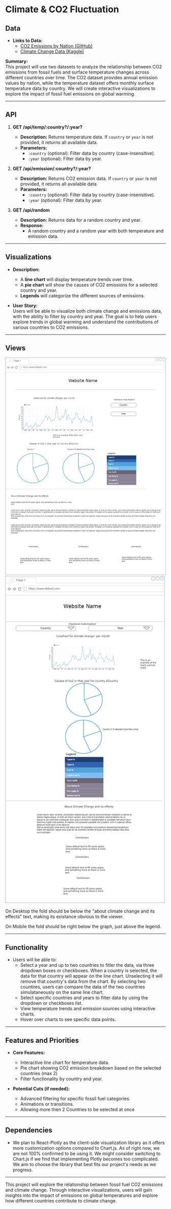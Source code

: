 # Climate & CO2 Fluctuation

## Data
- **Links to Data:**  
  - [CO2 Emissions by Nation (GitHub)](https://github.com/datasets/co2-fossil-by-nation/blob/main/data/fossil-fuel-co2-emissions-by-nation.csv)  
  - [Climate Change Data (Kaggle)](https://www.kaggle.com/datasets/berkeleyearth/climate-change-earth-surface-temperature-data/data?select=GlobalLandTemperaturesByCountry.csv)  

**Summary:**  
This project will use two datasets to analyze the relationship between CO2 emissions from fossil fuels and surface temperature changes across different countries over time. The CO2 dataset provides annual emission values by nation, while the temperature dataset offers monthly surface temperature data by country. We will create interactive visualizations to explore the impact of fossil fuel emissions on global warming.

---

## API
1. **GET /api/temp/:country?/:year?**  
   - **Description:** Returns temperature data. If `country` or `year` is not provided, it returns all available data.  
   - **Parameters:**  
     - `:country` (optional): Filter data by country (case-insensitive).  
     - `:year` (optional): Filter data by year.  

2. **GET /api/emission/:country?/:year?**  
   - **Description:** Returns CO2 emission data. If `country` or `year` is not provided, it returns all available data.  
   - **Parameters:**  
     - `:country` (optional): Filter data by country (case-insensitive).  
     - `:year` (optional): Filter data by year.  

3. **GET /api/random**  
   - **Description:** Returns data for a random country and year.  
   - **Response:**  
     - A random country and a random year with both temperature and emission data.

---

## Visualizations
- **Description:**  
  - A **line chart** will display temperature trends over time.  
  - A **pie chart** will show the causes of CO2 emissions for a selected country and year.  
  - **Legends** will categorize the different sources of emissions.  

- **User Story:**  
  Users will be able to visualize both climate change and emissions data, with the ability to filter by country and year. The goal is to help users explore trends in global warming and understand the contributions of various countries to CO2 emissions.

---

## Views
![Desktop wireframe](./Desktop.png)
![Mobile wireframe](./Mobile.png)

On Desktop the fold should be below the "about climate change and its effects" text, making its existance obvious to the viewer.

On Mobile the fold should be right below the graph, just above the legend.

---

## Functionality
- Users will be able to:
  - Select a year and up to two countries to fitler the data, via three dropdown boxes or checkboxes. When a country is selected,
  the data for that country will appear on the line chart. Unselecting it will remove that country's data from the chart.
  By selecting two countires, users can compare the data of the two countries simulataneously on the same line chart.
  - Select specific countries and years to filter data by using the dropdown or checkboxes list. 
  - View temperature trends and emission sources using interactive charts.
  - Hover over charts to see specific data points.
---

## Features and Priorities
- **Core Features:**  
  - Interactive line chart for temperature data.  
  - Pie chart showing CO2 emission breakdown based on the selected countries (max 2)
  - Filter functionality by country and year.
  
- **Potential Cuts (if needed):**  
  - Advanced filtering for specific fossil fuel categories.  
  - Animations or transitions.
  - Allowing more then 2 Countries to be selected at once
---

## Dependencies
- We plan to React-Plotly as the client-side visualization library as it offers more customization options compared to Chart.js. As of right now, we are not 100% confirmed to be using it. We might consider switching to Chart.js if we find that implementing Plotly becomes too complicated. We aim to choose the library that best fits our project's needs as we progress.

---

This project will explore the relationship between fossil fuel CO2 emissions and climate change. Through interactive visualizations, users will gain insights into the impact of emissions on global temperatures and explore how different countries contribute to climate change.
